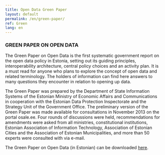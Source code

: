 ```yaml
---
title: Open Data Green Paper
layout: default
permalink: /en/green-paper/
ref: Green
lang: en
---
```

### GREEN PAPER ON OPEN DATA
The Green Paper on Open Data is the first systematic government report on the open data policy in Estonia, setting out its guiding principles, interoperability architecture, central policy choices and an activity plan. It is a must read for anyone who plans to explore the concept of open data and related terminology. The holders of information can find here answers to many questions they encounter in relation to opening up data.

The Green Paper was prepared by the Department of State Information Systems of the Estonian Ministry of Economic Affairs and Communications in cooperation with the Estonian Data Protection Inspectorate and the Strategy Unit of the Government Office. The preliminary version of the Green Paper was made available for consultations in November 2013 on the portal osale.ee. Four rounds of discussions were held, recommendations for amendments were asked from all ministries, constitutional institutions, Estonian Association of Information Technology, Association of Estonian Cities and the Association of Estonian Municipalities, and more than 50 experts were consulted with via e-mail.



The Green Paper on Open Data (in Estonian) can be downloaded [here](https://www.mkm.ee/sites/default/files/avaliku-teabe-masinloetava-avalikustamise-roheline-raamat-20141125_0.odt).

